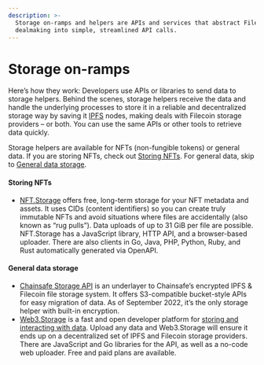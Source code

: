 ```yaml
---
description: >-
  Storage on-ramps and helpers are APIs and services that abstract Filecoin
  dealmaking into simple, streamlined API calls.
---
```


# Storage on-ramps

Here’s how they work: Developers use APIs or libraries to send data to storage helpers. Behind the scenes, storage helpers receive the data and handle the underlying processes to store it in a reliable and decentralized storage way by saving it [IPFS](https://ipfs.tech) nodes, making deals with Filecoin storage providers – or both. You can use the same APIs or other tools to retrieve data quickly.

Storage helpers are available for NFTs (non-fungible tokens) or general data. If you are storing NFTs, check out [Storing NFTs](storage-onramps.md#storing-nfts). For general data, skip to [General data storage](storage-onramps.md#general-data-storage).

#### Storing NFTs

* [NFT.Storage](https://nft.storage/) offers free, long-term storage for your NFT metadata and assets. It uses CIDs (content identifiers) so you can create truly immutable NFTs and avoid situations where files are accidentally (also known as “rug pulls”). Data uploads of up to 31 GiB per file are possible. NFT.Storage has a JavaScript library, HTTP API, and a browser-based uploader. There are also clients in Go, Java, PHP, Python, Ruby, and Rust automatically generated via OpenAPI.

#### General data storage

* [Chainsafe Storage API](https://docs.storage.chainsafe.io) is an underlayer to Chainsafe’s encrypted IPFS & Filecoin file storage system. It offers S3-compatible bucket-style APIs for easy migration of data. As of September 2022, it’s the only storage helper with built-in encryption.
* [Web3.Storage](https://web3.storage/docs) is a fast and open developer platform for [storing and interacting with data](https://blog.web3.storage/). Upload any data and Web3.Storage will ensure it ends up on a decentralized set of IPFS and Filecoin storage providers. There are JavaScript and Go libraries for the API, as well as a no-code web uploader. Free and paid plans are available.
